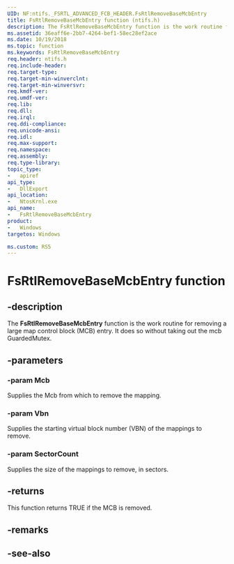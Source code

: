 ```yaml
---
UID: NF:ntifs._FSRTL_ADVANCED_FCB_HEADER.FsRtlRemoveBaseMcbEntry
title: FsRtlRemoveBaseMcbEntry function (ntifs.h)
description: The FsRtlRemoveBaseMcbEntry function is the work routine for removing a large mcb entry.  It does so without taking out the mcb GuardedMutex.
ms.assetid: 36eaff6e-2bb7-4264-bef1-58ec28ef2ace
ms.date: 10/19/2018
ms.topic: function
ms.keywords: FsRtlRemoveBaseMcbEntry
req.header: ntifs.h
req.include-header:
req.target-type:
req.target-min-winverclnt:
req.target-min-winversvr:
req.kmdf-ver:
req.umdf-ver:
req.lib:
req.dll:
req.irql: 
req.ddi-compliance:
req.unicode-ansi:
req.idl:
req.max-support:
req.namespace:
req.assembly:
req.type-library: 
topic_type: 
-	apiref
api_type: 
-	DllExport
api_location: 
-	NtosKrnl.exe
api_name: 
-	FsRtlRemoveBaseMcbEntry
product:
-	Windows
targetos: Windows

ms.custom: RS5
---
```


# FsRtlRemoveBaseMcbEntry function


## -description

The **FsRtlRemoveBaseMcbEntry** function is the work routine for removing a large map control block (MCB) entry.  It does so without taking out the mcb GuardedMutex.

## -parameters

### -param Mcb
Supplies the Mcb from which to remove the mapping.

### -param Vbn
Supplies the starting virtual block number (VBN) of the mappings to remove.

### -param SectorCount
Supplies the size of the mappings to remove, in sectors.

## -returns
This function returns TRUE if the MCB is removed.

## -remarks

## -see-also
